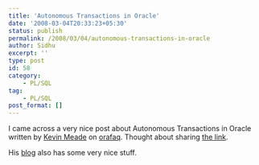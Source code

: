```yaml
---
title: 'Autonomous Transactions in Oracle'
date: '2008-03-04T20:33:23+05:30'
status: publish
permalink: /2008/03/04/autonomous-transactions-in-oracle
author: Sidhu
excerpt: ''
type: post
id: 58
category:
    - PL/SQL
tag:
    - PL/SQL
post_format: []
---
```

I came across a very nice post about Autonomous Transactions in Oracle written by [Kevin Meade](http://www.orafaq.com/blog/kevin_meade) on [orafaq](http://www.orafaq.com). Thought about sharing [the link](http://www.orafaq.com/node/1915).

His [blog](http://www.orafaq.com/blog/kevin_meade) also has some very nice stuff.